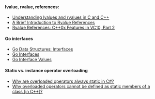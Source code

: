 ﻿#### lvalue, rvalue, references:

* [Understanding lvalues and rvalues in C and C++](https://eli.thegreenplace.net/2011/12/15/understanding-lvalues-and-rvalues-in-c-and-c)
* [A Brief Introduction to Rvalue References
](http://www.artima.com/cppsource/rvalue.html)
* [Rvalue References: C++0x Features in VC10, Part 2](https://blogs.msdn.microsoft.com/vcblog/2009/02/03/rvalue-references-c0x-features-in-vc10-part-2/)

#### Go interfaces

* [Go Data Structures: Interfaces](https://research.swtch.com/interfaces)
* [Go Interfaces](http://www.airs.com/blog/archives/277)
* [Go Interface Values](http://www.airs.com/blog/archives/281)

#### Static vs. instance operator overloading

* [Why are overloaded operators always static in C#?](https://blogs.msdn.microsoft.com/ericlippert/2007/05/14/why-are-overloaded-operators-always-static-in-c/)
* [Why overloaded operators cannot be defined as static members of a class [in C++]?](https://stackoverflow.com/questions/11894124/why-overloaded-operators-cannot-be-defined-as-static-members-of-a-class)